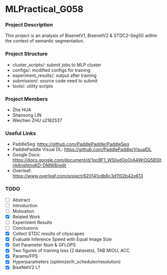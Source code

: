 # MLPractical_G058
### Project Description
This project is an analysis of BisenetV1, BisenetV2 & STDC2-Seg50 within the context of semantic segmentation.

### Project Structure
- cluster_scripts/: submit jobs to MLP cluster
- configs/: modified configs for training
- experiment_results/: output after training
- submission/: source code need to submit
- tools/: utility scripts

### Project Members
- Zhe HUA
- Shaosong LIN
- Weichen ZHU s2182537

### Useful Links
- PaddleSeg: https://github.com/PaddlePaddle/PaddleSeg
- PaddlePaddle Visual DL: https://github.com/PaddlePaddle/VisualDL
- Google Docs: https://docs.google.com/document/d/1qcBF1_WSlivdOoOrA4WrDQ5BSItnk4nqhtnqKD-DMW8/edit
- Overleaf: https://www.overleaf.com/project/620141cdb6c3d1102b42e613


### TODO
- [ ] Abstract
- [ ] Introduction
- [ ] Motivation
- [x] Related Work  
- [ ] Experiment Results
- [ ] Conclusions
- [x] Collect STDC results of cityscapes
- [x] Evaluate Inference Speed with Equal Image Size
- [x] Get Parameter Num & GFLOPS
- [x] Two figures of training loss (2 datasets), TAB MIOU, ACC
- [x] Params/FPS
- [x] Hyperparameters (optimizer/lr_scheduler/resolution)
- [x] BiseNetV2 L?
